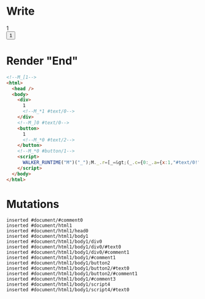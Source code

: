 # Write
  <!--M_[1--><div>1<!--M_*1 #text/0--></div><!--M_]0 #text/0--><button>1<!--M_*0 #text/2--></button><!--M_*0 #button/1--><script>WALKER_RUNTIME("M")("_");M._.r=[_=>(_.c={0:_.a={x:1,"#text/0!":_.b={}},1:_.b},_.b._=_.a,_.a["#text/0("]=_._["__tests__/template.marko_1_renderer"](_.a),_.c),1,"__tests__/template.marko_1_x/subscriber",0,"__tests__/template.marko_0_x",0];M._.w()</script>


# Render "End"
```html
<!--M_[1-->
<html>
  <head />
  <body>
    <div>
      1
      <!--M_*1 #text/0-->
    </div>
    <!--M_]0 #text/0-->
    <button>
      1
      <!--M_*0 #text/2-->
    </button>
    <!--M_*0 #button/1-->
    <script>
      WALKER_RUNTIME("M")("_");M._.r=[_=&gt;(_.c={0:_.a={x:1,"#text/0!":_.b={}},1:_.b},_.b._=_.a,_.a["#text/0("]=_._["__tests__/template.marko_1_renderer"](_.a),_.c),1,"__tests__/template.marko_1_x/subscriber",0,"__tests__/template.marko_0_x",0];M._.w()
    </script>
  </body>
</html>
```

# Mutations
```
inserted #document/#comment0
inserted #document/html1
inserted #document/html1/head0
inserted #document/html1/body1
inserted #document/html1/body1/div0
inserted #document/html1/body1/div0/#text0
inserted #document/html1/body1/div0/#comment1
inserted #document/html1/body1/#comment1
inserted #document/html1/body1/button2
inserted #document/html1/body1/button2/#text0
inserted #document/html1/body1/button2/#comment1
inserted #document/html1/body1/#comment3
inserted #document/html1/body1/script4
inserted #document/html1/body1/script4/#text0
```
